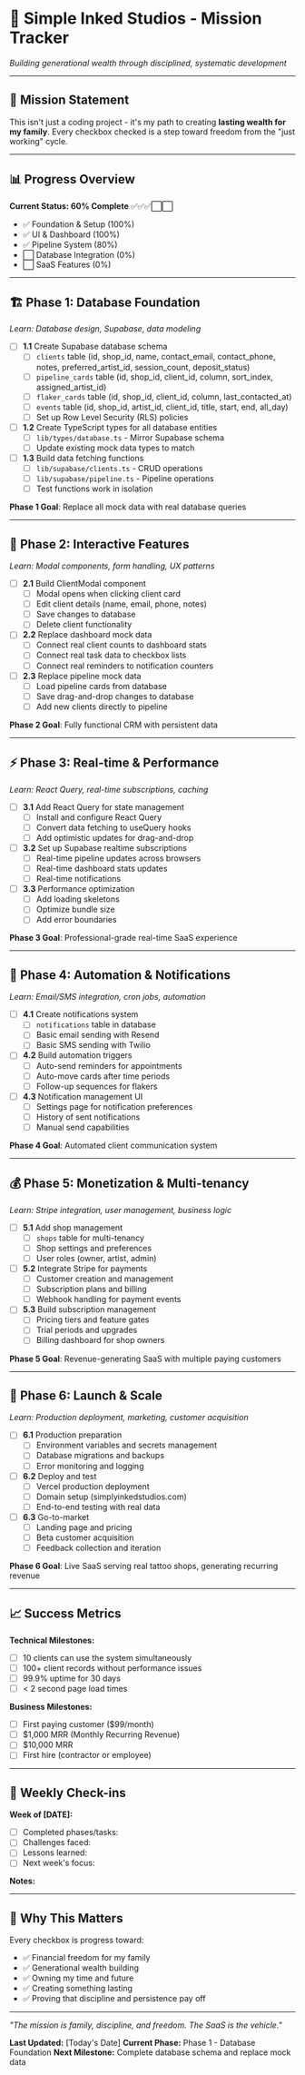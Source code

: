 # 🎯 Simple Inked Studios - Mission Tracker

*Building generational wealth through disciplined, systematic development*

---

## 🫡 Mission Statement
This isn't just a coding project - it's my path to creating **lasting wealth for my family**. Every checkbox checked is a step toward freedom from the "just working" cycle.

---

## 📊 Progress Overview

**Current Status: 60% Complete** ✅✅✅⬜⬜

- ✅ Foundation & Setup (100%)
- ✅ UI & Dashboard (100%)
- ✅ Pipeline System (80%)
- ⬜ Database Integration (0%)
- ⬜ SaaS Features (0%)

---

## 🏗️ Phase 1: Database Foundation
*Learn: Database design, Supabase, data modeling*

- [ ] **1.1** Create Supabase database schema
  - [ ] `clients` table (id, shop_id, name, contact_email, contact_phone, notes, preferred_artist_id, session_count, deposit_status)
  - [ ] `pipeline_cards` table (id, shop_id, client_id, column, sort_index, assigned_artist_id)
  - [ ] `flaker_cards` table (id, shop_id, client_id, column, last_contacted_at)
  - [ ] `events` table (id, shop_id, artist_id, client_id, title, start, end, all_day)
  - [ ] Set up Row Level Security (RLS) policies

- [ ] **1.2** Create TypeScript types for all database entities
  - [ ] `lib/types/database.ts` - Mirror Supabase schema
  - [ ] Update existing mock data types to match

- [ ] **1.3** Build data fetching functions
  - [ ] `lib/supabase/clients.ts` - CRUD operations
  - [ ] `lib/supabase/pipeline.ts` - Pipeline operations
  - [ ] Test functions work in isolation

**Phase 1 Goal**: Replace all mock data with real database queries

---

## 🎨 Phase 2: Interactive Features
*Learn: Modal components, form handling, UX patterns*

- [ ] **2.1** Build ClientModal component
  - [ ] Modal opens when clicking client card
  - [ ] Edit client details (name, email, phone, notes)
  - [ ] Save changes to database
  - [ ] Delete client functionality

- [ ] **2.2** Replace dashboard mock data
  - [ ] Connect real client counts to dashboard stats
  - [ ] Connect real task data to checkbox lists
  - [ ] Connect real reminders to notification counters

- [ ] **2.3** Replace pipeline mock data
  - [ ] Load pipeline cards from database
  - [ ] Save drag-and-drop changes to database
  - [ ] Add new clients directly to pipeline

**Phase 2 Goal**: Fully functional CRM with persistent data

---

## ⚡ Phase 3: Real-time & Performance
*Learn: React Query, real-time subscriptions, caching*

- [ ] **3.1** Add React Query for state management
  - [ ] Install and configure React Query
  - [ ] Convert data fetching to useQuery hooks
  - [ ] Add optimistic updates for drag-and-drop

- [ ] **3.2** Set up Supabase realtime subscriptions
  - [ ] Real-time pipeline updates across browsers
  - [ ] Real-time dashboard stats updates
  - [ ] Real-time notifications

- [ ] **3.3** Performance optimization
  - [ ] Add loading skeletons
  - [ ] Optimize bundle size
  - [ ] Add error boundaries

**Phase 3 Goal**: Professional-grade real-time SaaS experience

---

## 📧 Phase 4: Automation & Notifications
*Learn: Email/SMS integration, cron jobs, automation*

- [ ] **4.1** Create notifications system
  - [ ] `notifications` table in database
  - [ ] Basic email sending with Resend
  - [ ] Basic SMS sending with Twilio

- [ ] **4.2** Build automation triggers
  - [ ] Auto-send reminders for appointments
  - [ ] Auto-move cards after time periods
  - [ ] Follow-up sequences for flakers

- [ ] **4.3** Notification management UI
  - [ ] Settings page for notification preferences
  - [ ] History of sent notifications
  - [ ] Manual send capabilities

**Phase 4 Goal**: Automated client communication system

---

## 💰 Phase 5: Monetization & Multi-tenancy
*Learn: Stripe integration, user management, business logic*

- [ ] **5.1** Add shop management
  - [ ] `shops` table for multi-tenancy
  - [ ] Shop settings and preferences
  - [ ] User roles (owner, artist, admin)

- [ ] **5.2** Integrate Stripe for payments
  - [ ] Customer creation and management
  - [ ] Subscription plans and billing
  - [ ] Webhook handling for payment events

- [ ] **5.3** Build subscription management
  - [ ] Pricing tiers and feature gates
  - [ ] Trial periods and upgrades
  - [ ] Billing dashboard for shop owners

**Phase 5 Goal**: Revenue-generating SaaS with multiple paying customers

---

## 🚀 Phase 6: Launch & Scale
*Learn: Production deployment, marketing, customer acquisition*

- [ ] **6.1** Production preparation
  - [ ] Environment variables and secrets management
  - [ ] Database migrations and backups
  - [ ] Error monitoring and logging

- [ ] **6.2** Deploy and test
  - [ ] Vercel production deployment
  - [ ] Domain setup (simplyinkedstudios.com)
  - [ ] End-to-end testing with real data

- [ ] **6.3** Go-to-market
  - [ ] Landing page and pricing
  - [ ] Beta customer acquisition
  - [ ] Feedback collection and iteration

**Phase 6 Goal**: Live SaaS serving real tattoo shops, generating recurring revenue

---

## 📈 Success Metrics

**Technical Milestones:**
- [ ] 10 clients can use the system simultaneously
- [ ] 100+ client records without performance issues
- [ ] 99.9% uptime for 30 days
- [ ] < 2 second page load times

**Business Milestones:**
- [ ] First paying customer ($99/month)
- [ ] $1,000 MRR (Monthly Recurring Revenue)
- [ ] $10,000 MRR
- [ ] First hire (contractor or employee)

---

## 💪 Weekly Check-ins

**Week of [DATE]:**
- [ ] Completed phases/tasks:
- [ ] Challenges faced:
- [ ] Lessons learned:
- [ ] Next week's focus:

**Notes:**

---

## 🎯 Why This Matters

Every checkbox is progress toward:
- ✅ Financial freedom for my family
- ✅ Generational wealth building
- ✅ Owning my time and future
- ✅ Creating something lasting
- ✅ Proving that discipline and persistence pay off

---

*"The mission is family, discipline, and freedom. The SaaS is the vehicle."*

**Last Updated:** [Today's Date]
**Current Phase:** Phase 1 - Database Foundation
**Next Milestone:** Complete database schema and replace mock data